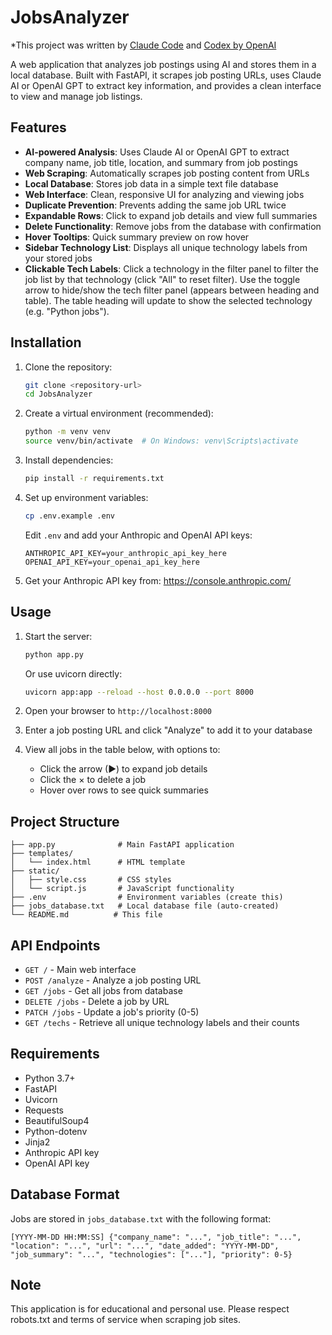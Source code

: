 # JobsAnalyzer

*This project was written by [Claude Code](https://claude.ai/code) and [Codex by OpenAI](https://openai.com/codex/)

A web application that analyzes job postings using AI and stores them in a local database. Built with FastAPI, it scrapes job posting URLs, uses Claude AI or OpenAI GPT to extract key information, and provides a clean interface to view and manage job listings.

## Features

- **AI-powered Analysis**: Uses Claude AI or OpenAI GPT to extract company name, job title, location, and summary from job postings
- **Web Scraping**: Automatically scrapes job posting content from URLs
- **Local Database**: Stores job data in a simple text file database
- **Web Interface**: Clean, responsive UI for analyzing and viewing jobs
- **Duplicate Prevention**: Prevents adding the same job URL twice
- **Expandable Rows**: Click to expand job details and view full summaries
- **Delete Functionality**: Remove jobs from the database with confirmation
 - **Hover Tooltips**: Quick summary preview on row hover
- **Sidebar Technology List**: Displays all unique technology labels from your stored jobs
- **Clickable Tech Labels**: Click a technology in the filter panel to filter the job list by that technology (click "All" to reset filter). Use the toggle arrow to hide/show the tech filter panel (appears between heading and table). The table heading will update to show the selected technology (e.g. "Python jobs").

## Installation

1. Clone the repository:
   ```bash
   git clone <repository-url>
   cd JobsAnalyzer
   ```

2. Create a virtual environment (recommended):
   ```bash
   python -m venv venv
   source venv/bin/activate  # On Windows: venv\Scripts\activate
   ```

3. Install dependencies:
   ```bash
   pip install -r requirements.txt
   ```

4. Set up environment variables:
   ```bash
   cp .env.example .env
   ```
   Edit `.env` and add your Anthropic and OpenAI API keys:
   ```
   ANTHROPIC_API_KEY=your_anthropic_api_key_here
   OPENAI_API_KEY=your_openai_api_key_here
   ```

5. Get your Anthropic API key from: https://console.anthropic.com/

## Usage

1. Start the server:
   ```bash
   python app.py
   ```
   Or use uvicorn directly:
   ```bash
   uvicorn app:app --reload --host 0.0.0.0 --port 8000
   ```

2. Open your browser to `http://localhost:8000`

3. Enter a job posting URL and click "Analyze" to add it to your database

4. View all jobs in the table below, with options to:
   - Click the arrow (▶) to expand job details
   - Click the × to delete a job
   - Hover over rows to see quick summaries

## Project Structure

```
├── app.py              # Main FastAPI application
├── templates/
│   └── index.html      # HTML template
├── static/
│   ├── style.css       # CSS styles
│   └── script.js       # JavaScript functionality
├── .env                # Environment variables (create this)
├── jobs_database.txt   # Local database file (auto-created)
└── README.md          # This file
```

## API Endpoints

- `GET /` - Main web interface
- `POST /analyze` - Analyze a job posting URL
- `GET /jobs` - Get all jobs from database
- `DELETE /jobs` - Delete a job by URL
- `PATCH /jobs` - Update a job's priority (0-5)
- `GET /techs` - Retrieve all unique technology labels and their counts

## Requirements

- Python 3.7+
- FastAPI
- Uvicorn
- Requests
- BeautifulSoup4
- Python-dotenv
- Jinja2
- Anthropic API key
- OpenAI API key

## Database Format

Jobs are stored in `jobs_database.txt` with the following format:
```
[YYYY-MM-DD HH:MM:SS] {"company_name": "...", "job_title": "...", "location": "...", "url": "...", "date_added": "YYYY-MM-DD", "job_summary": "...", "technologies": ["..."], "priority": 0-5}
```

## Note

This application is for educational and personal use. Please respect robots.txt and terms of service when scraping job sites.
